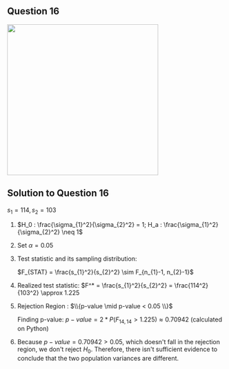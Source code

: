 ## Question 16
<img src = "https://github.com/user-attachments/assets/a97affb1-40cf-490e-b44c-05c8523c929d" width = "350">

## Solution to Question 16

$s_1 = 114, s_2 = 103$

1. $H_0 : \frac{\sigma_{1}^2}{\sigma_{2}^2} = 1; H_a : \frac{\sigma_{1}^2}{\sigma_{2}^2} \neq 1$

2. Set $\alpha = 0.05$

3. Test statistic and its sampling distribution:

   $F_{STAT} = \frac{s_{1}^2}{s_{2}^2} \sim F_{n_{1}-1, n_{2}-1}$

4. Realized test statistic: $F^* = \frac{s_{1}^2}{s_{2}^2} = \frac{114^2}{103^2} \approx 1.225

5. Rejection Region : $\\{p-value \mid p-value < 0.05 \\}$

   Finding p-value: $p-value = 2 * P(F_{14, 14} > 1.225) \approx 0.70942$ (calculated on Python)

6. Because $p-value = 0.70942 > 0.05$, which doesn't fall in the rejection region, we don't reject $H_0$. Therefore, there isn't sufficient evidence to conclude that the two population variances are different.


